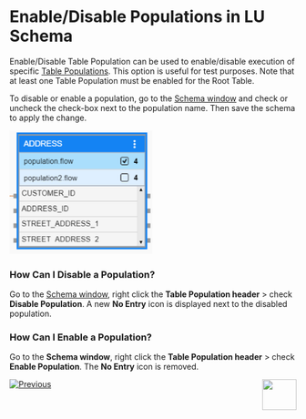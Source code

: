 # Enable/Disable Populations in LU Schema

Enable/Disable Table Population can be used to enable/disable execution of specific [Table Populations](/articles/07_table_population/01_table_population_overview.md). This option is useful for test purposes. Note that at least one Table Population must be enabled for the Root Table.

<web>

To disable or enable a population, go to the [Schema window](/articles/03_logical_units/03_LU_schema_window.md) and check or uncheck the check-box next to the population name. Then save the schema to apply the change.

<img src="images/web/13_disable_pop.PNG" style="zoom:80%;" />

</web>

<studio>


### How Can I Disable a Population? 
Go to the [Schema window](/articles/03_logical_units/03_LU_schema_window.md), right click the **Table Population header** > check **Disable Population**. A new **No Entry** icon is displayed next to the disabled population.

### How Can I Enable a Population?
Go to the **Schema window**, right click the **Table Population header** > check **Enable Population**. The **No Entry** icon is removed. 

</studio>



[![Previous](/articles/images/Previous.png)](12_LU_hierarchy_and_linking_table_population.md)[<img align="right" width="60" height="54" src="/articles/images/Next.png">](/articles/03_logical_units/14_edit%20enrichment%20order.md)
